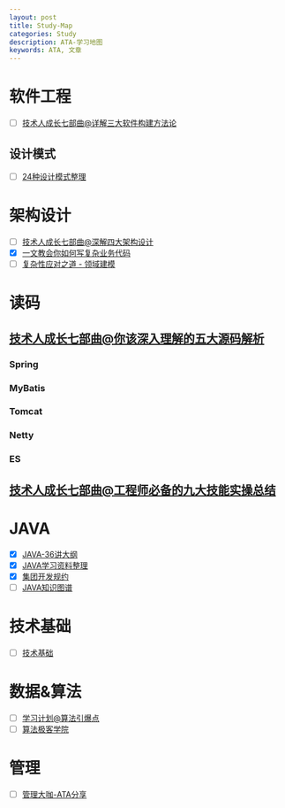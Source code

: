 ```yaml
---
layout: post
title: Study-Map
categories: Study
description: ATA-学习地图
keywords: ATA, 文章
---
```


# 软件工程
- [ ] [技术人成长七部曲@详解三大软件构建方法论](https://www.atatech.org/articles/145238)

## 设计模式
- [ ] [24种设计模式整理](https://www.atatech.org/articles/26958)

# 架构设计
- [ ] [技术人成长七部曲@深解四大架构设计](https://www.atatech.org/articles/144474)
- [x] [一文教会你如何写复杂业务代码](https://www.atatech.org/articles/146064?flag_data_from=flag_data_from=home_hotest_article)
- [ ] [复杂性应对之道 - 领域建模](https://www.atatech.org/articles/102967)

# 读码
## [技术人成长七部曲@你该深入理解的五大源码解析](https://www.atatech.org/articles/144215)

### Spring

### MyBatis

### Tomcat

### Netty

### ES

## [技术人成长七部曲@工程师必备的九大技能实操总结](https://www.atatech.org/articles/145698?flag_data_from=home_manual)

# JAVA
- [x] [JAVA-36讲大纲](https://blog.csdn.net/sinat_25295611/article/details/81592322)
- [x] [JAVA学习资料整理](https://www.atatech.org/articles/65587)
- [x] [集团开发规约](https://www.atatech.org/articles/50331#2)
- [ ] [JAVA知识图谱](https://xue.alibaba-inc.com/trs/plan/atlasDetail.htm?spm=0.0.0.0.YbKEMJ&atlasUid=b82a6eef-6d6b-4779-8701-650d5b4b1725)

# 技术基础
- [ ] [技术基础](https://www.atatech.org/articles/143975)

# 数据&算法
- [ ] [学习计划@算法引爆点](https://xue.alibaba-inc.com/trs/plan/planDetail.htm?spm=a1z39.8650609.0.0.5c754aa5x1ZEmV&planUid=f78562b3-de44-4d7b-8622-85e7a7a0cdc6)
- [ ] [算法极客学院](https://www.atatech.org/edu/geek/?p=3)

# 管理
- [ ] [管理大咖-ATA分享](https://xue.alibaba-inc.com/trs/detail.htm?src=email&trainId=fba1833d-0d7b-42a9-9fbc-c1b856e8d46c)
